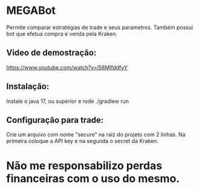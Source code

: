 # MEGABot

Permite comparar estratégias de trade e seus parametros. 
Também possui bot que efetua compra e venda pela Kraken.

## Video de demostração:
https://www.youtube.com/watch?v=l58MlfddfyY

## Instalação:

Instale o java 17, ou superior e rode ./gradlew run 

## Configuração para trade:

Crie um arquivo com nome "secure" na raiz do projeto com 2 linhas. Na primeira coloque a API key e na segunda o secret da Kraken.

# Não me responsabilizo perdas financeiras com o uso do mesmo.
